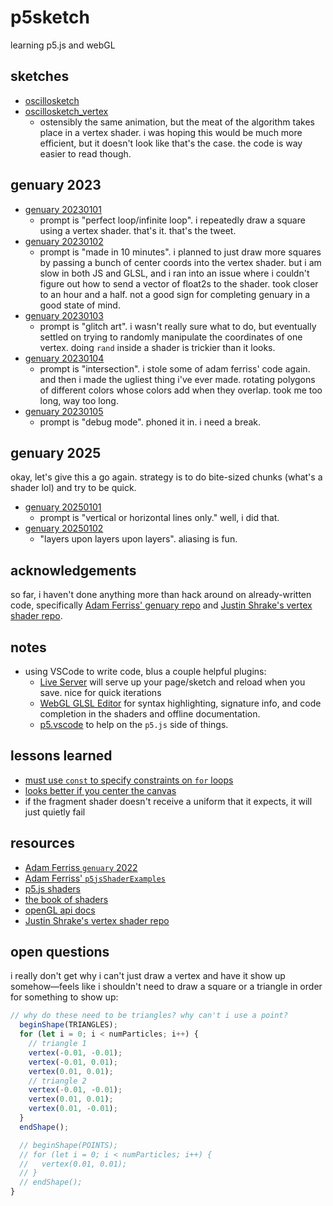 # p5sketch
learning p5.js and webGL

## sketches
- [oscillosketch](https://whltexbread.github.io/p5sketch/oscillosketch/)
- [oscillosketch_vertex](https://whltexbread.github.io/p5sketch/oscillosketch_vertex/)
  - ostensibly the same animation, but the meat of the algorithm takes place in a vertex shader. i was hoping this would be much more efficient, but it doesn't look like that's the case. the code is way easier to read though.
## genuary 2023
- [genuary 20230101](https://whltexbread.github.io/p5sketch/genuary2023/20230101/)
  - prompt is "perfect loop/infinite loop". i repeatedly draw a square using a vertex shader. that's it. that's the tweet.
- [genuary 20230102](https://whltexbread.github.io/p5sketch/genuary2023/20230102/)
  - prompt is "made in 10 minutes". i planned to just draw more squares by passing a bunch of center coords into the vertex shader. but i am slow in both JS and GLSL, and i ran into an issue where i couldn't figure out how to send a vector of float2s to the shader. took closer to an hour and a half. not a good sign for completing genuary in a good state of mind.
- [genuary 20230103](https://whltexbread.github.io/p5sketch/genuary2023/20230103/)
  - prompt is "glitch art". i wasn't really sure what to do, but eventually settled on trying to randomly manipulate the coordinates of one vertex. doing `rand` inside a shader is trickier than it looks.
- [genuary 20230104](https://whltexbread.github.io/p5sketch/genuary2023/20230104/)
  - prompt is "intersection". i stole some of adam ferriss' code again. and then i made the ugliest thing i've ever made. rotating polygons of different colors whose colors add when they overlap. took me too long, way too long.
- [genuary 20230105](https://whltexbread.github.io/p5sketch/genuary2023/20230105/)
  - prompt is "debug mode". phoned it in. i need a break.
## genuary 2025
okay, let's give this a go again. strategy is to do bite-sized chunks (what's a shader lol) and try to be quick.
- [genuary 20250101](https://whltexbread.github.io/p5sketch/genuary2025/20250101/)
  - prompt is "vertical or horizontal lines only." well, i did that.
- [genuary 20250102](https://whltexbread.github.io/p5sketch/genuary2025/20250102/)
  - "layers upon layers upon layers". aliasing is fun.

## acknowledgements
so far, i haven't done anything more than hack around on already-written code, specifically [Adam Ferriss' genuary repo](https://github.com/aferriss/genuary) and [Justin Shrake's vertex shader repo](https://github.com/jshrake/p5js-vertex-shader).

## notes
- using VSCode to write code, blus a couple helpful plugins:
	- [Live Server](https://marketplace.visualstudio.com/items?itemName=ritwickdey.LiveServer) will serve up your page/sketch and reload when you save. nice for quick iterations
	- [WebGL GLSL Editor](https://marketplace.visualstudio.com/items?itemName=raczzalan.webgl-glsl-editor) for syntax highlighting, signature info, and code completion in the shaders and offline documentation.
	- [p5.vscode](https://marketplace.visualstudio.com/items?itemName=samplavigne.p5-vscode) to help on the `p5.js` side of things.

## lessons learned
- [must use `const` to specify constraints on `for` loops](https://stackoverflow.com/questions/38986208/webgl-loop-index-cannot-be-compared-with-non-constant-expression/39298265#39298265)
- [looks better if you center the canvas](https://github.com/processing/p5.js/wiki/Positioning-your-canvas)
- if the fragment shader doesn't receive a uniform that it expects, it will just quietly fail

## resources
- [Adam Ferriss `genuary` 2022](https://github.com/aferriss/genuary)
- [Adam Ferriss' `p5jsShaderExamples`](https://github.com/aferriss/p5jsShaderExamples)
- [p5.js shaders](https://itp-xstory.github.io/p5js-shaders/#/)
- [the book of shaders](https://thebookofshaders.com)
- [openGL api docs](https://docs.gl)
- [Justin Shrake's vertex shader repo](https://github.com/jshrake/p5js-vertex-shader)

## open questions
i really don't get why i can't just draw a vertex and have it show up somehow—feels like i shouldn't need to draw a square or a triangle in order for something to show up:

```javascript
// why do these need to be triangles? why can't i use a point?
  beginShape(TRIANGLES);
  for (let i = 0; i < numParticles; i++) {
    // triangle 1
    vertex(-0.01, -0.01);
    vertex(-0.01, 0.01);
    vertex(0.01, 0.01);
    // triangle 2
    vertex(-0.01, -0.01);
    vertex(0.01, 0.01);
    vertex(0.01, -0.01);
  }
  endShape();

  // beginShape(POINTS);
  // for (let i = 0; i < numParticles; i++) {
  //   vertex(0.01, 0.01);
  // }
  // endShape();
}
```